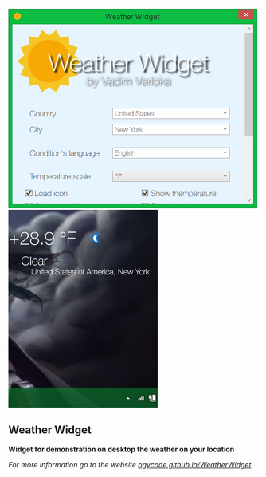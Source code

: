 ![Readme Photo](https://raw.githubusercontent.com/ogycode/WeatherWidget/master/merch/readme.png)![Readme Screen](https://raw.githubusercontent.com/ogycode/WeatherWidget/master/merch/readmeScreenshot.JPG)

## Weather Widget ##
**Widget for demonstration on desktop the weather on your location**

*For more information go to the website [ogycode.github.io/WeatherWidget](https://ogycode.github.io/WeatherWidget/)*